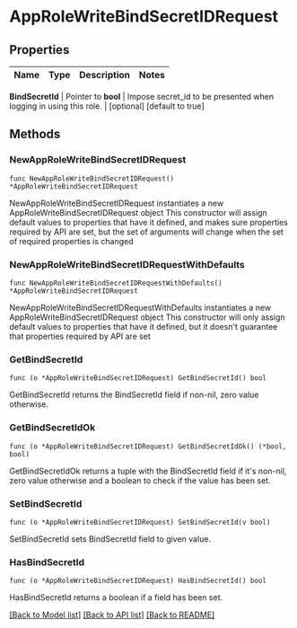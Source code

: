 # AppRoleWriteBindSecretIDRequest


## Properties

Name | Type | Description | Notes
------------ | ------------- | ------------- | -------------


**BindSecretId** | Pointer to **bool** | Impose secret_id to be presented when logging in using this role. | [optional] [default to true]



## Methods


### NewAppRoleWriteBindSecretIDRequest

`func NewAppRoleWriteBindSecretIDRequest() *AppRoleWriteBindSecretIDRequest`

NewAppRoleWriteBindSecretIDRequest instantiates a new AppRoleWriteBindSecretIDRequest object
This constructor will assign default values to properties that have it defined,
and makes sure properties required by API are set, but the set of arguments
will change when the set of required properties is changed

### NewAppRoleWriteBindSecretIDRequestWithDefaults

`func NewAppRoleWriteBindSecretIDRequestWithDefaults() *AppRoleWriteBindSecretIDRequest`

NewAppRoleWriteBindSecretIDRequestWithDefaults instantiates a new AppRoleWriteBindSecretIDRequest object
This constructor will only assign default values to properties that have it defined,
but it doesn't guarantee that properties required by API are set


### GetBindSecretId

`func (o *AppRoleWriteBindSecretIDRequest) GetBindSecretId() bool`

GetBindSecretId returns the BindSecretId field if non-nil, zero value otherwise.

### GetBindSecretIdOk

`func (o *AppRoleWriteBindSecretIDRequest) GetBindSecretIdOk() (*bool, bool)`

GetBindSecretIdOk returns a tuple with the BindSecretId field if it's non-nil, zero value otherwise
and a boolean to check if the value has been set.

### SetBindSecretId

`func (o *AppRoleWriteBindSecretIDRequest) SetBindSecretId(v bool)`

SetBindSecretId sets BindSecretId field to given value.


### HasBindSecretId

`func (o *AppRoleWriteBindSecretIDRequest) HasBindSecretId() bool`

HasBindSecretId returns a boolean if a field has been set.









[[Back to Model list]](../README.md#documentation-for-models) [[Back to API list]](../README.md#documentation-for-api-endpoints) [[Back to README]](../README.md)


